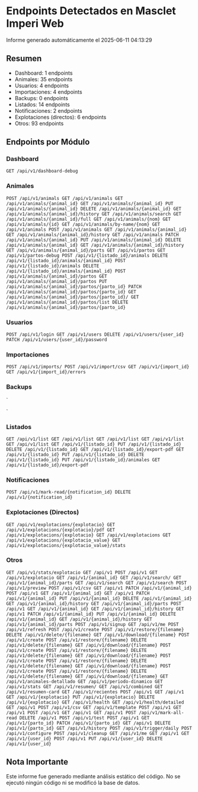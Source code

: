 # Endpoints Detectados en Masclet Imperi Web

Informe generado automáticamente el 2025-06-11 04:13:29

## Resumen

- Dashboard: 1 endpoints
- Animales: 35 endpoints
- Usuarios: 4 endpoints
- Importaciones: 4 endpoints
- Backups: 0 endpoints
- Listados: 14 endpoints
- Notificaciones: 2 endpoints
- Explotaciones (directos): 6 endpoints
- Otros: 93 endpoints

## Endpoints por Módulo

### Dashboard

`
GET /api/v1/dashboard-debug
`

### Animales

`
POST /api/v1/animals
GET /api/v1/animals
GET /api/v1/animals/{animal_id}
GET /api/v1/animals/{animal_id}
PUT /api/v1/animals/{animal_id}
DELETE /api/v1/animals/{animal_id}
GET /api/v1/animals/{animal_id}/history
GET /api/v1/animals/search
GET /api/v1/animals/{animal_id}/full
GET /api/v1/animals/{nom}
GET /api/v1/animals/{id}
GET /api/v1/animals/by-name/{nom}
GET /api/v1/animals
POST /api/v1/animals
GET /api/v1/animals/{animal_id}
GET /api/v1/animals/{animal_id}/history
GET /api/v1/animals
PATCH /api/v1/animals/{animal_id}
PUT /api/v1/animals/{animal_id}
DELETE /api/v1/animals/{animal_id}
GET /api/v1/animals/{animal_id}/history
GET /api/v1/animals/{animal_id}/parts
GET /api/v1/partos
GET /api/v1/partos-debug
POST /api/v1/{listado_id}/animals
DELETE /api/v1/{listado_id}/animals/{animal_id}
POST /api/v1/{listado_id}/animals
DELETE /api/v1/{listado_id}/animals/{animal_id}
POST /api/v1/animals/{animal_id}/partos
GET /api/v1/animals/{animal_id}/partos
PUT /api/v1/animals/{animal_id}/partos/{parto_id}
PATCH /api/v1/animals/{animal_id}/partos/{parto_id}
GET /api/v1/animals/{animal_id}/partos/{parto_id}/
GET /api/v1/animals/{animal_id}/partos/list
DELETE /api/v1/animals/{animal_id}/partos/{parto_id}
`

### Usuarios

`
POST /api/v1/login
GET /api/v1/users
DELETE /api/v1/users/{user_id}
PATCH /api/v1/users/{user_id}/password
`

### Importaciones

`
POST /api/v1/imports/
POST /api/v1/import/csv
GET /api/v1/{import_id}
GET /api/v1/{import_id}/errors
`

### Backups

`

`

### Listados

`
GET /api/v1/list
GET /api/v1/list
GET /api/v1/list
GET /api/v1/list
GET /api/v1/list
GET /api/v1/{listado_id}
PUT /api/v1/{listado_id}
DELETE /api/v1/{listado_id}
GET /api/v1/{listado_id}/export-pdf
GET /api/v1/{listado_id}
PUT /api/v1/{listado_id}
DELETE /api/v1/{listado_id}
PUT /api/v1/{listado_id}/animales
GET /api/v1/{listado_id}/export-pdf
`

### Notificaciones

`
POST /api/v1/mark-read/{notification_id}
DELETE /api/v1/{notification_id}
`

### Explotaciones (Directos)

`
GET /api/v1/explotacions/{explotacio}
GET /api/v1/explotacions/{explotacio}/pdf
GET /api/v1/explotacions/{explotacio}
GET /api/v1/explotacions
GET /api/v1/explotacions/{explotacio_value}
GET /api/v1/explotacions/{explotacio_value}/stats
`

### Otros

`
GET /api/v1/stats/explotacio
GET /api/v1
POST /api/v1
GET /api/v1/explotacio
GET /api/v1/{animal_id}
GET /api/v1/search/
GET /api/v1/{animal_id}/parts
GET /api/v1/search
GET /api/v1/search
POST /api/v1/preview
POST /api/v1/csv
GET /api/v1
PATCH /api/v1/{animal_id}
POST /api/v1
GET /api/v1/{animal_id}
GET /api/v1
PATCH /api/v1/{animal_id}
PUT /api/v1/{animal_id}
DELETE /api/v1/{animal_id}
GET /api/v1/{animal_id}/history
GET /api/v1/{animal_id}/parts
POST /api/v1
GET /api/v1/{animal_id}
GET /api/v1/{animal_id}/history
GET /api/v1
PATCH /api/v1/{animal_id}
PUT /api/v1/{animal_id}
DELETE /api/v1/{animal_id}
GET /api/v1/{animal_id}/history
GET /api/v1/{animal_id}/parts
POST /api/v1/signup
GET /api/v1/me
POST /api/v1/refresh
POST /api/v1/create
POST /api/v1/restore/{filename}
DELETE /api/v1/delete/{filename}
GET /api/v1/download/{filename}
POST /api/v1/create
POST /api/v1/restore/{filename}
DELETE /api/v1/delete/{filename}
GET /api/v1/download/{filename}
POST /api/v1/create
POST /api/v1/restore/{filename}
DELETE /api/v1/delete/{filename}
GET /api/v1/download/{filename}
POST /api/v1/create
POST /api/v1/restore/{filename}
DELETE /api/v1/delete/{filename}
GET /api/v1/download/{filename}
POST /api/v1/create
POST /api/v1/restore/{filename}
DELETE /api/v1/delete/{filename}
GET /api/v1/download/{filename}
GET /api/v1/animales-detallado
GET /api/v1/periodo-dinamico
GET /api/v1/stats
GET /api/v1/resumen/
GET /api/v1/combined
GET /api/v1/resumen-card
GET /api/v1/recientes
POST /api/v1
GET /api/v1
GET /api/v1/{explotacio}
PUT /api/v1/{explotacio}
DELETE /api/v1/{explotacio}
GET /api/v1/health
GET /api/v1/health/detailed
GET /api/v1
POST /api/v1/csv
GET /api/v1/template
POST /api/v1
GET /api/v1
POST /api/v1
GET /api/v1
GET /api/v1
POST /api/v1/mark-all-read
DELETE /api/v1
POST /api/v1/test
POST /api/v1
GET /api/v1/{parto_id}
PATCH /api/v1/{parto_id}
GET /api/v1
DELETE /api/v1/{parto_id}
GET /api/v1/history
POST /api/v1/trigger/daily
POST /api/v1/configure
POST /api/v1/cleanup
GET /api/v1/me
GET /api/v1
GET /api/v1/{user_id}
POST /api/v1
PUT /api/v1/{user_id}
DELETE /api/v1/{user_id}
`

## Nota Importante

Este informe fue generado mediante análisis estático del código. No se ejecutó ningún código ni se modificó la base de datos.
